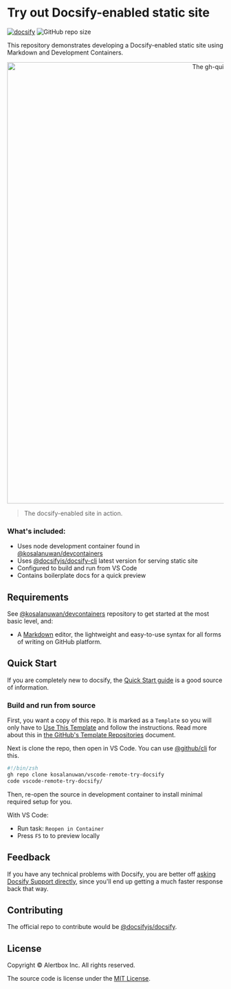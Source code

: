 # Try out Docsify-enabled static site

[![docsify](https://img.shields.io/badge/maintained%20with-docsify-cc00ff.svg)](https://docsify.js.org/)
![GitHub repo size](https://img.shields.io/github/repo-size/alertbox/vscode-remote-try-docsify)

This repository demonstrates developing a Docsify-enabled static site using Markdown and Development Containers. 

<p align="center">
  <img alt="The gh-quickstart in action" src="https://user-images.githubusercontent.com/958227/84496654-f1e66180-acca-11ea-8aa9-8b78ac53b4b2.png" width="1024">
</p>

> The docsify-enabled site in action.

### What's included:
- Uses node development container found in [@kosalanuwan/devcontainers](https://github.com/kosalanuwan/devcontainers)
- Uses [@docsifyjs/docsify-cli](https://github.com/docsifyjs/docsify-cli) latest version for serving static site
- Configured to build and run from VS Code
- Contains boilerplate docs for a quick preview

## Requirements
See [@kosalanuwan/devcontainers](https://github.com/kosalanuwan/devcontainers) repository to get started at the most basic level, and:
- A [Markdown](https://guides.github.com/features/mastering-markdown/) editor, the lightweight and easy-to-use syntax for all forms of writing on GitHub platform.

## Quick Start
If you are completely new to docsify, the [Quick Start guide](https://alertbox.github.io/vscode-remote-try-docsify/#/quick-start) is a good source of information.

### Build and run from source
First, you want a copy of this repo. It is marked as a `Template` so you will only have to [Use This Template](https://github.com/alertbox/vscode-remote-try-docsify/generate/) and follow the instructions. Read more about this in [the GitHub's Template Repositories](https://help.github.com/en/github/creating-cloning-and-archiving-repositories/creating-a-repository-from-a-template) document.

Next is clone the repo, then open in VS Code. You can  use [@github/cli](https://cli.github.com/) for this.
```zsh
#!/bin/zsh
gh repo clone kosalanuwan/vscode-remote-try-docsify
code vscode-remote-try-docsify/
```
Then, re-open the source in development container to install minimal required setup for you.

With VS Code:
- Run task: `Reopen in Container`
- Press `F5` to to preview locally

## Feedback
If you have any technical problems with Docsify, you are better off [asking Docsify Support directly](https://gitter.im/docsifyjs), since you'll end up getting a much faster response back that way.

## Contributing
The official repo to contribute would be [@docsifyjs/docsify](https://github.com/docsifyjs/docsify).

## License
Copyright &copy; Alertbox Inc. All rights reserved.

The source code is license under the [MIT License](LICENSE).
